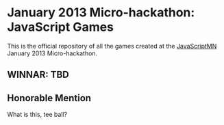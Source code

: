 # January 2013 Micro-hackathon: JavaScript Games

This is the official repository of all the games created at the [JavaScriptMN](http://meetup.com/JavaScriptMN)
January 2013 Micro-hackathon.

## WINNAR: TBD

## Honorable Mention
What is this, tee ball?

